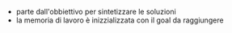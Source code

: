 - parte dall'obbiettivo per sintetizzare le soluzioni
- la memoria di lavoro è inizzializzata con il goal da raggiungere


